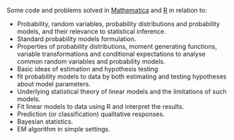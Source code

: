 Some code and problems solved in [Mathematica](https://www.wolfram.com/mathematica/) and [R](https://www.r-project.org) in relation to:

* Probability, random variables, probability distributions and probability models, and their relevance to statistical inference.
* Standard probability models formulation. 
* Properties of probability distributions, moment generating functions, variable transformations and conditional expectations to analyse common random variables and probability models.
* Basic ideas of estimation and hypothesis testing
* fit probability models to data by both estimating and testing hypotheses about model parameters.
* Underlying statistical theory of linear models and the limitations of such models.
* Fit linear models to data using R and interpret the results.
* Prediction (or classification) qualitative responses.
* Bayesian statistics.
* EM algorithm in simple settings.
